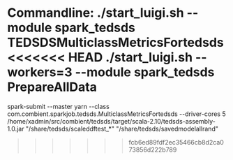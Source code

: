 

Commandline: 
 ./start_luigi.sh  --module spark_tedsds TEDSDSMulticlassMetricsFortedsds
<<<<<<< HEAD
 ./start_luigi.sh  --workers=3 --module spark_tedsds PrepareAllData
=======

spark-submit --master yarn --class com.combient.sparkjob.tedsds.MulticlassMetricsFortedsds --driver-cores 5  /home/xadmin/src/combient/tedsds/target/scala-2.10/tedsds-assembly-1.0.jar  "/share/tedsds/scaleddftest_*" "/share/tedsds/savedmodelallrand"
>>>>>>> fcb6ed89fdf2ec35466cb8d2ca073856d222b789
